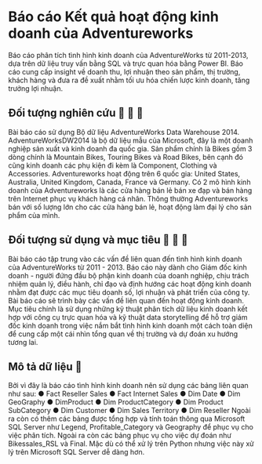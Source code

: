 # Báo cáo Kết quả hoạt động kinh doanh của Adventureworks
Báo cáo phân tích tình hình kinh doanh của AdventureWorks từ 2011-2013, dựa trên dữ liệu truy vấn bằng SQL và trực quan hóa bằng Power BI. Báo cáo cung cấp insight về doanh thu, lợi nhuận theo sản phẩm, thị trường, khách hàng và đưa ra đề xuất nhằm tối ưu hóa chiến lược kinh doanh, tăng trưởng lợi nhuận.

## Đối tượng nghiên cứu 👥 👥 👥
Bài báo cáo sử dụng Bộ dữ liệu AdventureWorks Data Warehouse 2014. AdventureWorksDW2014 là bộ dữ liệu mẫu của Microsoft, đây là một doanh nghiệp sản xuất và kinh doanh đa quốc gia. Sản phẩm chính là Bikes gồm 3 dòng chính là Mountain Bikes, Touring Bikes và Road Bikes, bên cạnh đó cũng kinh doanh các phụ kiện đi kèm là Component, Clothing và Accessories.
Adventureworks hoạt động trên 6 quốc gia: United States, Australia, United Kingdom, Canada, France và Germany. Có 2 mô hình kinh doanh của Adventureworks là các cửa hàng bán lẻ bán xe đạp và bán hàng trên Internet phục vụ khách hàng cá nhân. Thông thường Adventureworks bán với số lượng lớn cho các cửa hàng bán lẻ, hoạt động làm đại lý cho sản phẩm của mình.

## Đối tượng sử dụng và mục tiêu 🎯 🎯 🎯 
Bài báo cáo tập trung vào các vấn đề liên quan đến tình hình kinh doanh của AdventureWorks từ 2011 - 2013. Báo cáo này dành cho Giám đốc kinh doanh - người đứng đầu bộ phận kinh doanh của doanh nghiệp, chịu trách nhiệm quản lý, điều hành, chỉ đạo và định hướng các hoạt động kinh doanh nhằm đạt được các mục tiêu doanh số, lợi nhuận và
phát triển của công ty. Bài báo cáo sẽ trình bày các vấn đề liên quan đến hoạt động kinh doanh.
Mục tiêu chính là sử dụng những kỹ thuật phân tích dữ liệu kinh doanh kết hợp với công cụ trực quan hóa và kỹ thuật data storytelling để hỗ trợ giám đốc kinh doanh trong việc nắm bắt tình hình kinh doanh một cách toàn diện để cung cấp một cái nhìn tổng quan về thị trường và dự đoán xu hướng tương lai.

## Mô tả dữ liệu 📝
Bởi vì đây là báo cáo tình hình kinh doanh nên sử dụng các bảng liên quan như sau:
● Fact Reseller Sales
● Fact Internet Sales
● Dim Date
● Dim GeoGraphy
● DimProduct
● Dim ProductCategory
● Dim Product SubCategory
● Dim Customer
● Dim Sales Territory
● Dim Reseller
Ngoài ra còn có thêm các bảng được tổng hợp và tính toán thông qua Microsoft SQL Server như Legend, Profitable_Category và Geography để phục vụ cho việc phân tích. Ngoài ra còn các bảng phục vụ cho việc dự đoán như Bikessales_RSL và Final. Mặc dù có thể xử lý trên Python nhưng việc này xử lý trên Microsoft SQL Server dễ dàng hơn.



